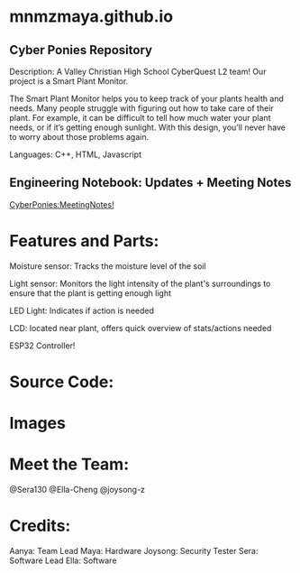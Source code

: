 # mnmzmaya.github.io

## Cyber Ponies Repository

Description: A Valley Christian High School CyberQuest L2 team! Our project is a Smart Plant Monitor.

The Smart Plant Monitor helps you to keep track of your plants health and needs. Many people struggle with figuring out how to take care of their plant. For example, it can be difficult to tell how much water your plant needs, or if it’s getting enough sunlight. With this design, you’ll never have to worry about those problems again.

Languages: C++, HTML, Javascript

## Engineering Notebook: Updates + Meeting Notes
[CyberPonies:MeetingNotes!](https://docs.google.com/document/d/1z-QsHLBlsf0Ue8e-Vi6UJ9-FZVHO9VlD3msjy8PQWck/edit?usp=sharing)

# Features and Parts:
Moisture sensor: Tracks the moisture level of the soil

Light sensor: Monitors the light intensity of the plant's surroundings to ensure that the plant is getting enough light

LED Light: Indicates if action is needed

LCD: located near plant, offers quick overview of stats/actions needed

ESP32 Controller!

# Source Code:

# Images

# Meet the Team:
@Sera130
@Ella-Cheng
@joysong-z

# Credits:
Aanya: Team Lead
Maya: Hardware
Joysong: Security Tester
Sera: Software Lead
Ella: Software
